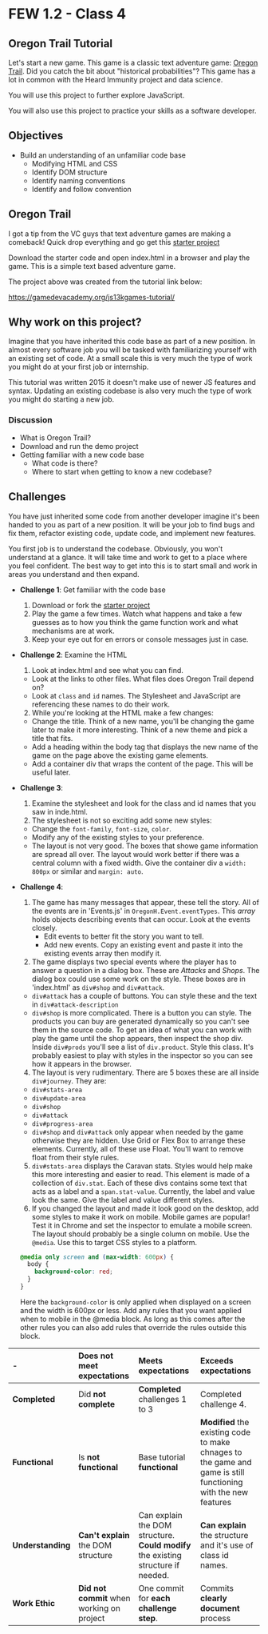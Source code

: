# FEW 1.2 - Class 4

## Oregon Trail Tutorial

Let's start a new game. This game is a classic text adventure game: [Oregon Trail](https://en.wikipedia.org/wiki/The_Oregon_Trail_(series)). Did you catch the bit about "historical probabilities"? This game has a lot in common with the Heard Immunity project and data science. 

You will use this project to further explore JavaScript. 

You will also use this project to practice your skills as a software developer.

## Objectives 

- Build an understanding of an unfamiliar code base
    - Modifying HTML and CSS 
    - Identify DOM structure 
    - Identify naming conventions
    - Identify and follow convention

## Oregon Trail

I got a tip from the VC guys that text adventure games are making a comeback! Quick drop everything and go get this [starter project](https://github.com/soggybag/oregon-trail-starter)

Download the starter code and open index.html in a browser and play the game. This is a simple text based adventure game. 

The project above was created from the tutorial link below:

https://gamedevacademy.org/js13kgames-tutorial/

## Why work on this project?  

Imagine that you have inherited this code base as part of a new position. In almost every software job you will be tasked with familiarizing yourself with an existing set of code. At a small scale this is very much the type of work you might do at your first job or internship. 

This tutorial was written 2015 it doesn't make use of newer JS features and syntax. Updating an existing codebase is also very much the type of work you might do starting a new job. 

### Discussion

- What is Oregon Trail?
- Download and run the demo project
- Getting familiar with a new code base
	- What code is there? 
	- Where to start when getting to know a new codebase? 

## Challenges 

You have just inherited some code from another developer imagine it's been handed to you as part of a new position. It will be your job to find bugs and fix them, refactor existing code, update code, and implement new features. 

You first job is to understand the codebase. Obviously, you won't understand at a glance. It will take time and work to get to a place where you feel confident. The best way to get into this is to start small and work in areas you understand and then expand. 

- **Challenge 1**: Get familiar with the code base
  1. Download or fork the [starter project](https://github.com/soggybag/oregon-trail-starter)
  2. Play the game a few times. Watch what happens and take a few guesses as to how you think the game function work and what mechanisms are at work. 
  3. Keep your eye out for en errors or console messages just in case. 

- **Challenge 2**: Examine the HTML
  1. Look at index.html and see what you can find. 
    - Look at the links to other files. What files does Oregon Trail depend on? 
    - Look at `class` and `id` names. The Stylesheet and JavaScript are referencing these names to do their work. 
  2. While you're looking at the HTML make a few changes: 
    - Change the title. Think of a new name, you'll be changing the game later to make it more interesting. Think of a new theme and pick a title that fits. 
    - Add a heading within the body tag that displays the new name of the game on the page above the existing game elements.   
    - Add a container div that wraps the content of the page. This will be useful later. 

- **Challenge 3**: 
  1. Examine the stylesheet and look for the class and id names that you saw in inde.html. 
  2. The stylesheet is not so exciting add some new styles:
    - Change the `font-family`, `font-size`, `color`.
    - Modify any of the existing styles to your preference. 
    - The layout is not very good. The boxes that showe game information are spread all over. The layout would work better if there was a central column with a fixed width. Give the container div a `width: 800px` or similar and `margin: auto`. 
    
- **Challenge 4**:
  1. The game has many messages that appear, these tell the story. All of the events are in 'Events.js' in `OregonH.Event.eventTypes`. This _array_ holds objects describing events that can occur. Look at the events closely.
        - Edit events to better fit the story you want to tell. 
        - Add new events. Copy an existing event and paste it into the existing events array then modify it. 
  1. The game displays two special events where the player has to answer a question in a dialog box. These are _Attacks_ and _Shops_. The dialog box could use some work on the style. These boxes are in 'index.html' as `div#shop` and `div#attack`.   
    - `div#attack` has a couple of buttons. You can style these and the text in `div#attack-description`
    - `div#shop` is more complicated. There is a button you can style. The products you can buy are generated dynamically so you can't see them in the source code. To get an idea of what you can work with play the game until the shop appears, then inspect the shop div. Inside `div#prods` you'll see a list of `div.product`. Style this class. It's probably easiest to play with styles in the inspector so you can see how it appears in the browser. 
  4. The layout is very rudimentary. There are 5 boxes these are all inside `div#journey`. They are: 
    - `div#stats-area`
    - `div#update-area`
    - `div#shop`
    - `div#attack`
    - `div#progress-area`
    - `div#shop` and `div#attack` only appear when needed by the game otherwise they are hidden. Use Grid or Flex Box to arrange these elements. Currently, all of these use Float. You'll want to remove float from their style rules. 
  5. `div#stats-area` displays the Caravan stats. Styles would help make this more interesting and easier to read. This element is made of a collection of `div.stat`. Each of these divs contains some text that acts as a label and a `span.stat-value`. Currently, the label and value look the same. Give the label and value different styles. 
  6. If you changed the layout and made it look good on the desktop, add some styles to make it work on mobile. Mobile games are popular! Test it in Chrome and set the inspector to emulate a mobile screen. The layout should probably be a single column on mobile. Use the `@media`. Use this to target CSS styles to a platform. 
  ```CSS
  @media only screen and (max-width: 600px) {
    body {
      background-color: red;
    }
  }
  ```
  Here the `background-color` is only applied when displayed on a screen and the width is 600px or less. Add any rules that you want applied when to mobile in the @media block. As long as this comes after the other rules you can also add rules that override the rules outside this block. 

| -            | Does not meet expectations | Meets expectations       | Exceeds expectations |
|:-------------|:------------------|:-------------------------|:---------------------|
| **Completed**| Did **not complete** | **Completed** challenges 1 to 3 | Completed challenge 4. |
| **Functional**| Is **not functional** | Base tutorial **functional** | **Modified** the existing code to make chnages to the game and game is still functioning with the new features |
| **Understanding** | **Can't explain** the DOM structure | Can explain the DOM structure. **Could modify** the existing structure if needed. | **Can explain** the structure and it's use of class id names. |
| **Work Ethic** | **Did not commit** when working on project | One commit for **each challenge step**. | Commits **clearly document** process |
